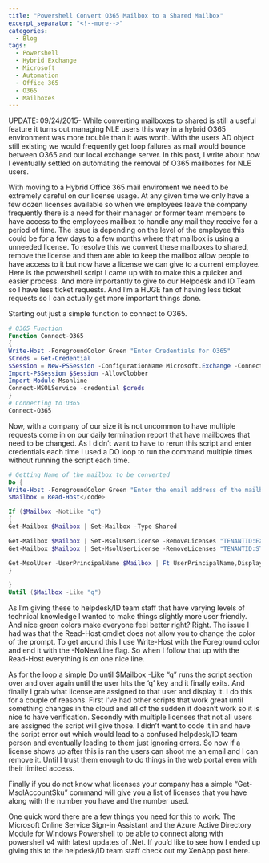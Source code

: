 ```yaml
---
title: "Powershell Convert O365 Mailbox to a Shared Mailbox"
excerpt_separator: "<!--more-->"
categories:
  - Blog
tags:
  - Powershell
  - Hybrid Exchange
  - Microsoft
  - Automation
  - Office 365
  - O365
  - Mailboxes
---
```


UPDATE: 09/24/2015- While converting mailboxes to shared is still a useful feature it turns out managing NLE users this way in a hybrid O365 environment was more trouble than it was worth. With the users AD object still existing we would frequently get loop failures as mail would bounce between O365 and our local exchange server. In this post, I write about how I eventually settled on automating the removal of O365 mailboxes for NLE users.

With moving to a Hybrid Office 365 mail enviroment we need to be extremely careful on our license usage. At any given time we only have a few dozen licenses available so when we employees leave the company frequently there is a need for their manager or former team members to have access to the employees mailbox to handle any mail they receive for a period of time. The issue is depending on the level of the employee this could be for a few days to a few months where that mailbox is using a unneeded license. To resolve this we convert these mailboxes to shared, remove the license and then are able to keep the mailbox allow people to have access to it but now have a license we can give to a current employee. Here is the powershell script I came up with to make this a quicker and easier process. And more importantly to give to our Helpdesk and ID Team so I have less ticket requests. And I’m a HUGE fan of having less ticket requests so I can actually get more important things done.


Starting out just a simple function to connect to O365.

```powershell
# O365 Function
Function Connect-O365
{
Write-Host -ForegroundColor Green "Enter Credentials for O365"
$Creds = Get-Credential
$Session = New-PSSession -ConfigurationName Microsoft.Exchange -ConnectionUri https://ps.outlook.com/powershell/ -Credential $Creds -Authentication Basic -AllowRedirection
Import-PSSession $Session -AllowClobber
Import-Module Msonline
Connect-MSOLService -credential $creds
}
# Connecting to O365
Connect-O365
```

Now, with a company of our size it is not uncommon to have multiple requests come in on our daily termination report that have mailboxes that need to be changed. As I didn’t want to have to rerun this script and enter credentials each time I used a DO loop to run the command multiple times without running the script each time.

```powershell
# Getting Name of the mailbox to be converted
Do {
Write-Host -ForegroundColor Green "Enter the email address of the mailbox to be converted, or 'q' to quit: " -NoNewline
$Mailbox = Read-Host</code>

If ($Mailbox -NotLike "q")
{
Get-Mailbox $Mailbox | Set-Mailbox -Type Shared

Get-Mailbox $Mailbox | Set-MsolUserLicense -RemoveLicenses "TENANTID:EXCHANGEARCHIVE_ADDON"
Get-Mailbox $Mailbox | Set-MsolUserLicense -RemoveLicenses "TENANTID:STANDARDPACK"

Get-MsolUser -UserPrincipalName $Mailbox | Ft UserPrincipalName,DisplayName,Licenses
}

}
Until ($Mailbox -Like "q")
```

As I’m giving these to helpdesk/ID team staff that have varying levels of technical knowledge I wanted to make things slightly more user friendly. And nice green colors make everyone feel better right? Right. The issue I had was that the Read-Host cmdlet does not allow you to change the color of the prompt. To get around this I use Write-Host with the Foreground color and end it with the -NoNewLine flag. So when I follow that up with the Read-Host everything is on one nice line.

As for the loop a simple Do until $Mailbox -Like “q” runs the script section over and over again until the user hits the ‘q’ key and it finally exits. And finally I grab what license are assigned to that user and display it. I do this for a couple of reasons. First I’ve had other scripts that work great until something changes in the cloud and all of the sudden it doesn’t work so it is nice to have verification. Secondly with multiple licenses that not all users are assigned the script will give those. I didn’t want to code it in and have the script error out which would lead to a confused helpdesk/ID team person and eventually leading to them just ignoring errors. So now if a license shows up after this is ran the users can shoot me an email and I can remove it. Until I trust them enough to do things in the web portal even with their limited access.

Finally if you do not know what licenses your company has a simple “Get-MsolAccountSku” command will give you a list of licenses that you have along with the number you have and the number used.

One quick word there are a few things you need for this to work. The Microsoft Online Service Sign-in Assistant and the Azure Active Directory Module for Windows Powershell to be able to connect along with powershell v4 with latest updates of .Net. If you’d like to see how I ended up giving this to the helpdesk/ID team staff check out my XenApp post here.